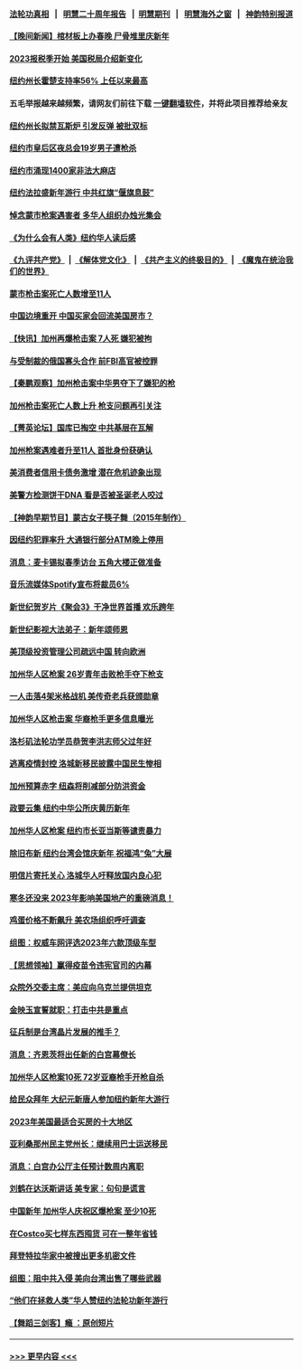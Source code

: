#### [法轮功真相](https://github.com/gfw-breaker/truth/blob/master/README.md?t=0) &nbsp;&nbsp;|&nbsp;&nbsp; [明慧二十周年报告](https://github.com/gfw-breaker/mh-reports/blob/master/README.md?t=0) &nbsp;&nbsp;|&nbsp;&nbsp;[明慧期刊](https://github.com/gfw-breaker/mh-qikan) &nbsp;&nbsp;|&nbsp;&nbsp; [明慧海外之窗](https://github.com/gfw-breaker/mh-news/blob/master/README.md?t=0) &nbsp;&nbsp;|&nbsp;&nbsp; [神韵特别报道](https://github.com/gfw-breaker/mh-news/blob/master/shenyun.md?t=0)
#### [【晚间新闻】棺材板上办春晚 尸骨堆里庆新年](../pages/nsc412/n13914646.md?t=01242143) 
#### [2023报税季开始 美国税局介绍新变化](../pages/nsc412/n13914403.md?t=01242143) 
#### [纽约州长霍楚支持率56% 上任以来最高](../pages/nsc412/n13914448.md?t=01242143) 
#### 五毛举报越来越频繁，请网友们前往下载 [一键翻墙软件](https://github.com/gfw-breaker/ssr-accounts)，并将此项目推荐给亲友
#### [纽约州长拟禁瓦斯炉 引发反弹 被批双标](../pages/nsc412/n13914461.md?t=01242143) 
#### [纽约市皇后区夜总会19岁男子遭枪杀](../pages/nsc412/n13914459.md?t=01242143) 
#### [纽约市涌现1400家非法大麻店](../pages/nsc412/n13914446.md?t=01242143) 
#### [纽约法拉盛新年游行 中共红旗“偃旗息鼓”](../pages/nsc412/n13914588.md?t=01242143) 
#### [悼念蒙市枪案遇害者 多华人组织办烛光集会](../pages/nsc412/n13914437.md?t=01242143) 
#### [《为什么会有人类》纽约华人读后感](../pages/nsc412/n13914341.md?t=01242143) 
#### [《九评共产党》](https://github.com/begood0513/9ping.md/blob/master/README.md) &nbsp;|&nbsp; [《解体党文化》](../../../../jtdwh.md/blob/master/README.md)  &nbsp;|&nbsp; [《共产主义的终极目的》](../../../../gczydzjmd.md/blob/master/README.md) &nbsp;|&nbsp; [《魔鬼在统治我们的世界》](../../../../mgztzwmdsj.md/blob/master/README.md) 
#### [蒙市枪击案死亡人数增至11人](../pages/nsc412/n13914426.md?t=01242143) 
#### [中国边境重开 中国买家会回流美国房市？](../pages/nsc412/n13914354.md?t=01242143) 
#### [【快讯】加州再爆枪击案 7人死 嫌犯被拘](../pages/nsc412/n13914411.md?t=01242143) 
#### [与受制裁的俄国寡头合作 前FBI高官被控罪](../pages/nsc412/n13914337.md?t=01242143) 
#### [【秦鹏观察】加州枪击案中华男夺下了嫌犯的枪](../pages/nsc412/n13914324.md?t=01242143) 
#### [加州枪击案死亡人数上升 枪支问题再引关注](../pages/nsc412/n13914361.md?t=01242143) 
#### [【菁英论坛】国库已掏空 中共基层在瓦解](../pages/nsc412/n13914325.md?t=01242143) 
#### [加州枪案遇难者升至11人 首批身份获确认](../pages/nsc412/n13914312.md?t=01242143) 
#### [美消费者信用卡债务激增 潜在危机迹象出现](../pages/nsc412/n13914350.md?t=01242143) 
#### [美警方检测饼干DNA 看是否被圣诞老人咬过](../pages/nsc412/n13914177.md?t=01242143) 
#### [【神韵早期节目】蒙古女子筷子舞（2015年制作）](../pages/nsc412/n13914233.md?t=01242143) 
#### [因纽约犯罪率升 大通银行部分ATM晚上停用](../pages/nsc412/n13914299.md?t=01242143) 
#### [消息：麦卡锡拟春季访台 五角大楼正做准备](../pages/nsc412/n13914316.md?t=01242143) 
#### [音乐流媒体Spotify宣布将裁员6%](../pages/nsc412/n13914300.md?t=01242143) 
#### [新世纪贺岁片《聚会3》干净世界首播 欢乐跨年](../pages/nsc412/n13914195.md?t=01242143) 
#### [新世纪影视大法弟子：新年颂师恩](../pages/nsc412/n13914189.md?t=01242143) 
#### [美顶级投资管理公司疏远中国 转向欧洲](../pages/nsc412/n13914279.md?t=01242143) 
#### [加州华人区枪案 26岁青年击败枪手夺下枪支](../pages/nsc412/n13914210.md?t=01242143) 
#### [一人击落4架米格战机 美传奇老兵获颁勋章](../pages/nsc412/n13914021.md?t=01242143) 
#### [加州华人区枪击案 华裔枪手更多信息曝光](../pages/nsc412/n13914171.md?t=01242143) 
#### [洛杉矶法轮功学员恭贺李洪志师父过年好](../pages/nsc412/n13913651.md?t=01242143) 
#### [逃离疫情封控 洛城新移民披露中国民生惨相](../pages/nsc412/n13913540.md?t=01242143) 
#### [加州预算赤字 纽森将削减部分防洪资金](../pages/nsc412/n13914006.md?t=01242143) 
#### [政要云集 纽约中华公所庆黄历新年](../pages/nsc412/n13913781.md?t=01242143) 
#### [加州华人区枪案 纽约市长亚当斯等谴责暴力](../pages/nsc412/n13913777.md?t=01242143) 
#### [除旧布新 纽约台湾会馆庆新年 祝福鸿“兔”大展](../pages/nsc412/n13913875.md?t=01242143) 
#### [明信片寄托关心 洛城华人吁释放国内良心犯](../pages/nsc412/n13913750.md?t=01242143) 
#### [寒冬还没来 2023年影响美国地产的重磅消息！](../pages/nsc412/n13913695.md?t=01242143) 
#### [鸡蛋价格不断飙升 美农场组织呼吁调查](../pages/nsc412/n13913571.md?t=01242143) 
#### [组图：权威车网评选2023年六款顶级车型](../pages/nsc412/n13910552.md?t=01242143) 
#### [【思想领袖】赢得疫苗令违宪官司的内幕](../pages/nsc412/n13889145.md?t=01242143) 
#### [众院外交委主席：美应向乌克兰提供坦克](../pages/nsc412/n13913529.md?t=01242143) 
#### [金映玉宣誓就职：打击中共是重点](../pages/nsc412/n13913552.md?t=01242143) 
#### [征兵制是台湾晶片发展的推手？](../pages/nsc412/n13913547.md?t=01242143) 
#### [消息：齐恩茨将出任新的白宫幕僚长](../pages/nsc412/n13913482.md?t=01242143) 
#### [加州华人区枪案10死 72岁亚裔枪手开枪自杀](../pages/nsc412/n13913485.md?t=01242143) 
#### [给民众拜年 大纪元新唐人参加纽约新年大游行](../pages/nsc412/n13913402.md?t=01242143) 
#### [2023年美国最适合买房的十大地区](../pages/nsc412/n13913473.md?t=01242143) 
#### [亚利桑那州民主党州长：继续用巴士运送移民](../pages/nsc412/n13913463.md?t=01242143) 
#### [消息：白宫办公厅主任预计数周内离职](../pages/nsc412/n13913113.md?t=01242143) 
#### [刘鹤在达沃斯讲话 美专家：句句是谎言](../pages/nsc412/n13912788.md?t=01242143) 
#### [中国新年 加州华人庆祝区爆枪案 至少10死](../pages/nsc412/n13913273.md?t=01242143) 
#### [在Costco买七样东西囤货 可在一整年省钱](../pages/nsc412/n13908788.md?t=01242143) 
#### [拜登特拉华家中被搜出更多机密文件](../pages/nsc412/n13913004.md?t=01242143) 
#### [组图：阻中共入侵 美向台湾出售了哪些武器](../pages/nsc412/n13904268.md?t=01242143) 
#### [“他们在拯救人类”华人赞纽约法轮功新年游行](../pages/nsc412/n13912716.md?t=01242143) 
#### [【舞蹈三剑客】瘾 ：原创短片](../pages/nsc412/n13912774.md?t=01242143) 

----
#### [ >>> 更早内容 <<< ](../indexes/nsc412-earlier.md)
